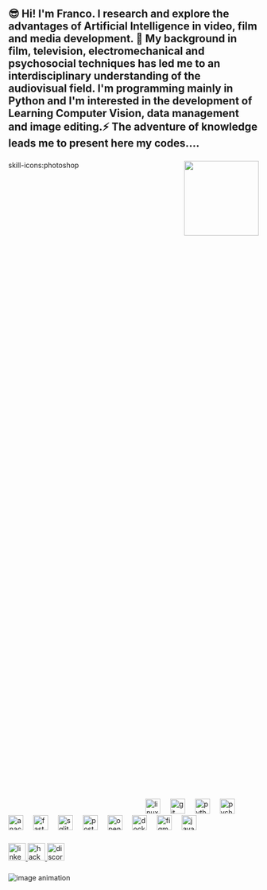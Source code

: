 <!--About-->
<h2 align="left">😎 Hi! I'm Franco. I research and explore the advantages of Artificial Intelligence in video, film and media development. 🌱 My background in film, television, electromechanical and psychosocial techniques has led me to an interdisciplinary understanding of the audiovisual field. I'm programming mainly in Python and I'm interested in the development of Learning Computer Vision, data management and image editing.⚡ The adventure of knowledge leads me to present here my codes....</h2>

###
<!--TerminatorCV-->
<img align="right" height="150" src="https://i.gifer.com/1TmB.gif"  />

###
skill-icons:photoshop







<div align="left">
  <svg xmlns="http://www.w3.org/2000/svg" width="256" height="256" viewBox="0 0 256 256"><use href="#skill-icons--photoshop"/></svg><!--Photoshop-->
  <svg xmlns="http://www.w3.org/2000/svg" width="256" height="256" viewBox="0 0 256 256"><use href="#skill-icons--illustrator"/></svg> <!--Illustrator--> 
  <svg xmlns="http://www.w3.org/2000/svg" width="256" height="256" viewBox="0 0 256 256"><use href="#skill-icons--premiere"/></svg><!--PremierePro-->
  <svg xmlns="http://www.w3.org/2000/svg" width="256" height="256" viewBox="0 0 256 256"><use href="#skill-icons--audition"/></svg><!--Audition-->
  <svg xmlns="http://www.w3.org/2000/svg" width="256" height="256" viewBox="0 0 256 256"><use href="#skill-icons--aftereffects"/></svg><!--AfterEffect-->
  <img width="12" />
  <img src="https://cdn.jsdelivr.net/gh/devicons/devicon/icons/linux/linux-original.svg" height="30" alt="linux logo"  /><!--Linux-->
  <!--Fedora-->
  <img width="12" />
  <img src="https://cdn.jsdelivr.net/gh/devicons/devicon/icons/git/git-original.svg" height="30" alt="git logo"  /><!--git-->
  <!--Github-->
  <img width="12" />
  <img src="https://cdn.jsdelivr.net/gh/devicons/devicon/icons/python/python-original.svg" height="30" alt="python logo"  /><!--Python-->
  <img width="12" />
  <img src="https://cdn.jsdelivr.net/gh/devicons/devicon/icons/pycharm/pycharm-original.svg" height="30" alt="pycharm logo"  /><!--Pycharm-->
  <img width="12" />
  <img src="https://cdn.jsdelivr.net/gh/devicons/devicon/icons/anaconda/anaconda-original.svg" height="30" alt="anaconda logo"  /><!--Anaconda-->
  <!--Jupyter-->
  <!--Markdown-->
  <img width="12" />
  <img src="https://cdn.jsdelivr.net/gh/devicons/devicon/icons/fastapi/fastapi-original.svg" height="30" alt="fastapi logo"  /><!--FastAPI-->
  <img width="12" />
  <img src="https://cdn.jsdelivr.net/gh/devicons/devicon/icons/sqlite/sqlite-original.svg" height="30" alt="sqlite logo"  /><!--SQLite-->
  <img width="12" />
  <img src="https://cdn.jsdelivr.net/gh/devicons/devicon/icons/postgresql/postgresql-original.svg" height="30" alt="postgresql logo"  /><!--PostgreSQL-->
  <img width="12" />
  <img src="https://cdn.jsdelivr.net/gh/devicons/devicon/icons/opencv/opencv-original.svg" height="30" alt="opencv logo"  /><!--OpenCV-->
  <img width="12" />
  <img src="https://cdn.jsdelivr.net/gh/devicons/devicon/icons/docker/docker-original.svg" height="30" alt="docker logo"  /><!--Docker-->
  <!--Streamlit-->
  <img width="12" />
  <img src="https://cdn.jsdelivr.net/gh/devicons/devicon/icons/figma/figma-original.svg" height="30" alt="figma logo"  /><!--Figma-->
  <img width="12" />
  <img src="https://cdn.jsdelivr.net/gh/devicons/devicon/icons/javascript/javascript-original.svg" height="30" alt="javascript logo"  /><!--JS-->
</div>

###

<!--Contact-->
<div align="left">
  <a href="https://www.linkedin.com/in/franco-javier-lopez-gramajo">
    <img src="https://img.shields.io/static/v1?message=LinkedIn&logo=linkedin&label=&color=0077B5&logoColor=white&labelColor=&style=for-the-badge" height="35" alt="linkedin logo" />
  </a>
  <a href="https://www.hackerrank/profile/francolopez">
    <img src="https://img.shields.io/static/v1?message=HackerRank&logo=hackerrank&label=&color=2EC866&logoColor=white&labelColor=&style=for-the-badge" height="35" alt="hackerrank logo" />
  </a>
  <a href="https://discord.com/channels/FrancoLopezG">
    <img src="https://img.shields.io/static/v1?message=Discord&logo=discord&label=&color=7289DA&logoColor=white&labelColor=&style=for-the-badge" height="35" alt="discord logo" />
  </a>
</div>

###
<!--SnakeGame-->
![image animation](assets/gif_snake.gif)


###
